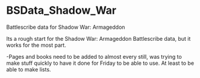 # BSData_Shadow_War
Battlescribe data for Shadow War: Armageddon

Its a rough start for the Shadow War: Armageddon Battlescribe data, but it works for the most part.

-Pages and books need to be added to almost every still, was trying to make stuff quickly to have it done for Friday to be able to use. At least to be able to make lists.
